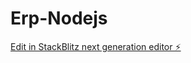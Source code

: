# Erp-Nodejs

[Edit in StackBlitz next generation editor ⚡️](https://stackblitz.com/~/github.com/AhmedAmin89/Erp-Nodejs)